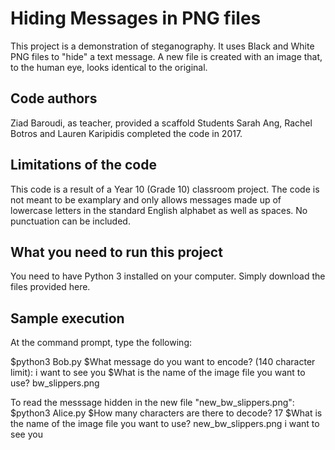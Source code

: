 # Hiding Messages in PNG files
This project is a demonstration of steganography. It uses Black and White PNG files to "hide" a text message. A new file is created with an image that, to the human eye, looks identical to the original.

## Code authors
Ziad Baroudi, as teacher, provided a scaffold
Students Sarah Ang, Rachel Botros and Lauren Karipidis completed the code
in 2017.

## Limitations of the code
This code is a result of a Year 10 (Grade 10) classroom project.
The code is not meant to be examplary and only allows messages made up
of lowercase letters in the standard English alphabet as well as spaces.
No punctuation can be included.

## What you need to run this project
You need to have Python 3 installed on your computer. Simply download the files provided here.

## Sample execution
At the command prompt, type the following:

  \$python3 Bob.py
  \$What message do you want to encode? (140 character limit): i want to see you
  \$What is the name of the image file you want to use? bw_slippers.png

To read the messsage hidden in the new file "new_bw_slippers.png":
  \$python3 Alice.py
  \$How many characters are there to decode? 17
  \$What is the name of the image file you want to use? new_bw_slippers.png
  i want to see you
